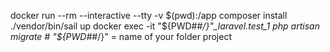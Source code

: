 docker run --rm --interactive --tty -v $(pwd):/app composer install
./vendor/bin/sail up
docker exec -it "${PWD##*/}"_laravel.test_1 php artisan migrate # "${PWD##*/}" = name of your folder project
